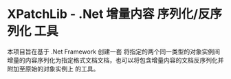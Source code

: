 # XPatchLib - .Net 增量内容 序列化/反序列化 工具
本项目旨在基于 .Net Framework 创建一套 将指定的两个同一类型的对象实例间增量的内容序列化为指定格式文档文档，也可以将包含增量内容的文档反序列化并附加至原始的对象实例上 的工具。 
